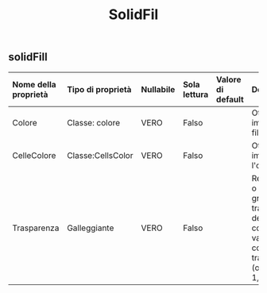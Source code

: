 ﻿---
title: SolidFil
second_title: Aspose.Cells Cloud Documen
type: docs
url: /it/specification/model/solidfill/
description: "Aspose.Cells Specifica del modello cloud: SolidFill. Gestisci facilmente Excel e altri fogli di calcolo con funzionalità come apertura, generazione, modifica, divisione, unione, confronto e conversione"
weight: 50
---
## **solidFill**

 

| Nome della proprietà| Tipo di proprietà| Nullabile| Sola lettura| Valore di default| Descrizione|
|:- |:- |:- |:- |:- |:- |
| Colore| Classe: colore| VERO| Falso|| Ottiene o imposta il file .|
| CelleColore| Classe:CellsColor| VERO| Falso|| Ottiene e imposta l'oggetto.|
| Trasparenza| Galleggiante| VERO| Falso|| Restituisce o imposta il grado di trasparenza dell'area come un valore compreso tra 0,0 (opaco) e 1,0 (chiaro).|

